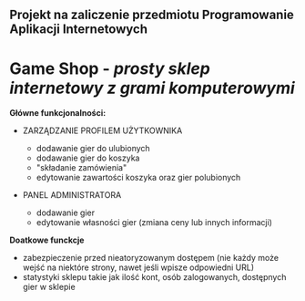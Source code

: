 ## Projekt na zaliczenie przedmiotu Programowanie Aplikacji Internetowych

# Game Shop - _prosty sklep internetowy z grami komputerowymi_

**Główne funkcjonalności:**


- ZARZĄDZANIE PROFILEM UŻYTKOWNIKA

  - dodawanie gier do ulubionych
  - dodawanie gier do koszyka
  - "składanie zamówienia"
  - edytowanie zawartości koszyka oraz gier polubionych


- PANEL ADMINISTRATORA

  - dodawanie gier
  - edytowanie własności gier (zmiana ceny lub innych informacji)

**Doatkowe funckcje**

- zabezpieczenie przed nieatoryzowanym dostępem (nie każdy może wejść na niektóre strony, nawet jeśli wpisze odpowiedni URL)
- statystyki sklepu takie jak ilość kont, osób zalogowanych, dostępnych gier w sklepie

